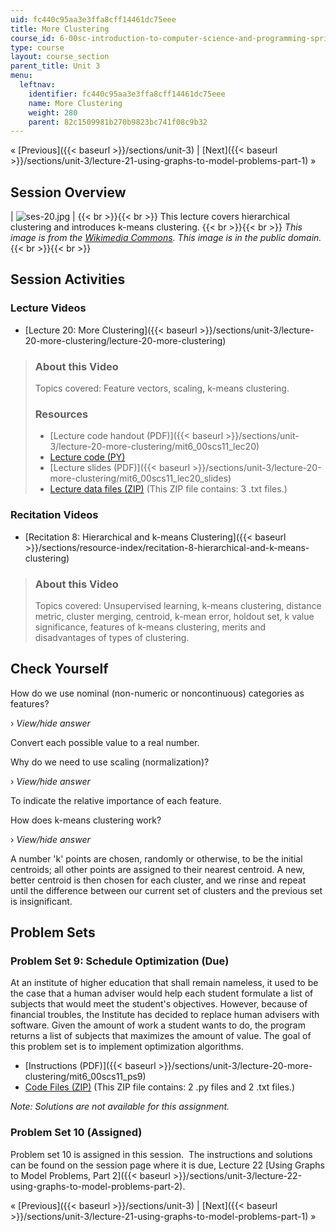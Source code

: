 ```yaml
---
uid: fc440c95aa3e3ffa8cff14461dc75eee
title: More Clustering
course_id: 6-00sc-introduction-to-computer-science-and-programming-spring-2011
type: course
layout: course_section
parent_title: Unit 3
menu:
  leftnav:
    identifier: fc440c95aa3e3ffa8cff14461dc75eee
    name: More Clustering
    weight: 280
    parent: 82c1509981b270b9823bc741f08c9b32
---
```


« [Previous]({{< baseurl >}}/sections/unit-3) | [Next]({{< baseurl >}}/sections/unit-3/lecture-21-using-graphs-to-model-problems-part-1) »

Session Overview
----------------

| ![ses-20.jpg](https://open-learning-course-data-production.s3.amazonaws.com/6-00sc-introduction-to-computer-science-and-programming-spring-2011/83badeff35048cca4372f5bd8d5d19b8_ses-20.jpg) |  {{< br >}}{{< br >}} This lecture covers hierarchical clustering and introduces k-means clustering. {{< br >}}{{< br >}} _This image is from the [Wikimedia Commons](http://en.wikipedia.org/wiki/File:Manhattan_distance.svg). This image is in the public domain._ {{< br >}}{{< br >}}  

Session Activities
------------------

### Lecture Videos

*   [Lecture 20: More Clustering]({{< baseurl >}}/sections/unit-3/lecture-20-more-clustering/lecture-20-more-clustering)

> ### About this Video
> 
> Topics covered: Feature vectors, scaling, k-means clustering.
> 
> ### Resources
> 
> *   [Lecture code handout (PDF)]({{< baseurl >}}/sections/unit-3/lecture-20-more-clustering/mit6_00scs11_lec20)
> *   [Lecture code (PY)](https://open-learning-course-data-production.s3.amazonaws.com/6-00sc-introduction-to-computer-science-and-programming-spring-2011/5c2ca1161808cbe2ec41f8000773ad78_lec20.py)
> *   [Lecture slides (PDF)]({{< baseurl >}}/sections/unit-3/lecture-20-more-clustering/mit6_00scs11_lec20_slides)
> *   [Lecture data files (ZIP)](https://open-learning-course-data-production.s3.amazonaws.com/6-00sc-introduction-to-computer-science-and-programming-spring-2011/825878e7db0c30e1d516d3281c251d4c_lec20_data.zip) (This ZIP file contains: 3 .txt files.)

### Recitation Videos

*   [Recitation 8: Hierarchical and k-means Clustering]({{< baseurl >}}/sections/resource-index/recitation-8-hierarchical-and-k-means-clustering)

> ### About this Video
> 
> Topics covered: Unsupervised learning, k-means clustering, distance metric, cluster merging, centroid, k-mean error, holdout set, k value significance, features of k-means clustering, merits and disadvantages of types of clustering.

Check Yourself
--------------

How do we use nominal (non-numeric or noncontinuous) categories as features?

› _View/hide answer_

Convert each possible value to a real number.

Why do we need to use scaling (normalization)?

› _View/hide answer_

To indicate the relative importance of each feature.

How does k-means clustering work?

› _View/hide answer_

A number 'k' points are chosen, randomly or otherwise, to be the initial centroids; all other points are assigned to their nearest centroid. A new, better centroid is then chosen for each cluster, and we rinse and repeat until the difference between our current set of clusters and the previous set is insignificant.

Problem Sets
------------

### Problem Set 9: Schedule Optimization (Due)

At an institute of higher education that shall remain nameless, it used to be the case that a human adviser would help each student formulate a list of subjects that would meet the student's objectives. However, because of financial troubles, the Institute has decided to replace human advisers with software. Given the amount of work a student wants to do, the program returns a list of subjects that maximizes the amount of value. The goal of this problem set is to implement optimization algorithms.

*   [Instructions (PDF)]({{< baseurl >}}/sections/unit-3/lecture-20-more-clustering/mit6_00scs11_ps9)
*   [Code Files (ZIP)](https://open-learning-course-data-production.s3.amazonaws.com/6-00sc-introduction-to-computer-science-and-programming-spring-2011/6dcb99ce9c44a3b564dc9d6177f4a831_ps9.zip) (This ZIP file contains: 2 .py files and 2 .txt files.)

_Note: Solutions are not available for this assignment._

### Problem Set 10 (Assigned)

Problem set 10 is assigned in this session.  The instructions and solutions can be found on the session page where it is due, Lecture 22 [Using Graphs to Model Problems, Part 2]({{< baseurl >}}/sections/unit-3/lecture-22-using-graphs-to-model-problems-part-2).

« [Previous]({{< baseurl >}}/sections/unit-3) | [Next]({{< baseurl >}}/sections/unit-3/lecture-21-using-graphs-to-model-problems-part-1) »